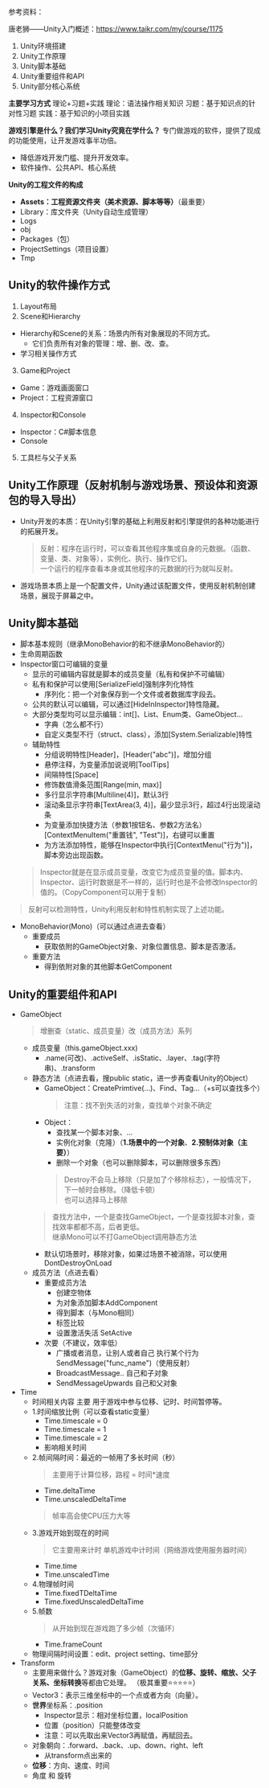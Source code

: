 参考资料：

唐老狮——Unity入门概述：https://www.taikr.com/my/course/1175

1. Unity环境搭建
2. Unity工作原理
3. Unity脚本基础
4. Unity重要组件和API
5. Unity部分核心系统

**主要学习方式**
理论+习题+实践
理论：语法操作相关知识
习题：基于知识点的针对性习题
实践：基于知识的小项目实践

**游戏引擎是什么？我们学习Unity究竟在学什么？**
专门做游戏的软件，提供了现成的功能使用，让开发游戏事半功倍。
- 降低游戏开发门槛、提升开发效率。
- 软件操作、公共API、核心系统

**Unity的工程文件的构成**
- **Assets：工程资源文件夹（美术资源、脚本等等）**（最重要）
- Library：库文件夹（Unity自动生成管理）
- Logs
- obj
- Packages（包）
- ProjectSettings（项目设置）
- Tmp

## Unity的软件操作方式
1. Layout布局
2. Scene和Hierarchy
  - Hierarchy和Scene的关系：场景内所有对象展现的不同方式。
    - 它们负责所有对象的管理：增、删、改、查。
  - 学习相关操作方式
3. Game和Project
  - Game：游戏画面窗口
  - Project：工程资源窗口
4. Inspector和Console
  - Inspector：C#脚本信息
  - Console
5. 工具栏与父子关系

## Unity工作原理（反射机制与游戏场景、预设体和资源包的导入导出）
- Unity开发的本质：在Unity引擎的基础上利用反射和引擎提供的各种功能进行的拓展开发。
  > 反射：程序在运行时，可以查看其他程序集或自身的元数据。（函数、变量、类、对象等），实例化、执行、操作它们。  
  一个运行的程序查看本身或其他程序的元数据的行为就叫反射。
- 游戏场景本质上是一个配置文件，Unity通过该配置文件，使用反射机制创建场景，展现于屏幕之中。

## Unity脚本基础
- 脚本基本规则（继承MonoBehavior的和不继承MonoBehavior的）
- 生命周期函数
- Inspector窗口可编辑的变量
  - 显示的可编辑内容就是脚本的成员变量（私有和保护不可编辑）
  - 私有和保护可以使用[SerializeField]强制序列化特性
    - 序列化：把一个对象保存到一个文件或者数据库字段去。
  - 公共的默认可以编辑，可以通过[HideInInspector]特性隐藏。
  - 大部分类型均可以显示编辑：int[]、List、Enum类、GameObject...
    - 字典（怎么都不行）
    - 自定义类型不行（struct、class），添加[System.Serializable]特性
  - 辅助特性
    - 分组说明特性[Header]，[Header("abc")]，增加分组
    - 悬停注释，为变量添加说说明[ToolTips]
    - 间隔特性[Space]
    - 修饰数值滑条范围[Range(min, max)]
    - 多行显示字符串[Multiline(4)]，默认3行
    - 滚动条显示字符串[TextArea(3, 4)]，最少显示3行，超过4行出现滚动条
    - 为变量添加快捷方法（参数1按钮名、参数2方法名）[ContextMenuItem("重置钱", "Test")]，右键可以重置
    - 为方法添加特性，能够在Inspector中执行[ContextMenu("行为")]，脚本旁边出现函数。
  > Inspector就是在显示成员变量，改变它为成员变量的值。脚本内、Inspector、运行时数据是不一样的，运行时也是不会修改Inspector的值的。（CopyComponent可以用于复制）
> 反射可以检测特性，Unity利用反射和特性机制实现了上述功能。
- MonoBehavior(Mono)（可以通过点进去查看）
  - 重要成员
    - 获取依附的GameObject对象、对象位置信息、脚本是否激活。
  - 重要方法
    - 得到依附对象的其他脚本GetComponent

## Unity的重要组件和API
- GameObject
  > 增删查（static、成员变量）改（成员方法）系列
  - 成员变量（this.gameObject.xxx)
    - .name(可改)、.activeSelf、.isStatic、.layer、.tag(字符串)、.transform
  - 静态方法（点进去看，搜public static，进一步再查看Unity的Object）
    - GameObject：CreatePrimtive(...)、Find、Tag...（+s可以查找多个）
      > 注意：找不到失活的对象，查找单个对象不确定
    - Object：
      - 查找某一个脚本对象、...
      - 实例化对象（克隆）（**1.场景中的一个对象**、**2.预制体对象（主要）**）
      - 删除一个对象（也可以删除脚本，可以删除很多东西）
      > Destroy不会马上移除（只是加了个移除标志），一般情况下，下一帧时会移除。（降低卡顿）  
      > 也可以选择马上移除
    > 查找方法中，一个是查找GameObject，一个是查找脚本对象，查找效率都都不高，后者更低。  
    > 继承Mono可以不打GameObject调用静态方法
    - 默认切场景时，移除对象，如果过场景不被消除，可以使用DontDestroyOnLoad
  - 成员方法（点进去看）
    - 重要成员方法
      - 创建空物体
      - 为对象添加脚本AddComponent
      - 得到脚本（与Mono相同）
      - 标签比较
      - 设置激活失活 SetActive
    - 次要（不建议，效率低）
      - 广播或者消息，让别人或者自己 执行某个行为 SendMessage("func_name")（使用反射）
      - BroadcastMessage.. 自己和子对象
      - SendMessageUpwards 自己和父对象
- Time
  - 时间相关内容 主要 用于游戏中参与位移、记时、时间暂停等。
  - 1.时间缩放比例（可以查看static变量）
    - Time.timescale = 0
    - Time.timescale = 1
    - Time.timescale = 2
    - 影响相关时间
  - 2.帧间隔时间：最近的一帧用了多长时间（秒）
    > 主要用于计算位移，路程 = 时间*速度
    - Time.deltaTime
    - Time.unscaledDeltaTime
    > 帧率高会使CPU压力大等
  - 3.游戏开始到现在的时间
    > 它主要用来计时 单机游戏中计时间（网络游戏使用服务器时间）
    - Time.time
    - Time.unscaledTime
  - 4.物理帧时间
    - Time.fixedTDeltaTime
    - Time.fixedUnscaledDeltaTime
  - 5.帧数
    > 从开始到现在游戏跑了多少帧（次循环）
    - Time.frameCount
  - 物理间隔时间设置：edit、project setting、time部分
- Transform
  - 主要用来做什么？游戏对象（GameObject）的**位移、旋转、缩放、父子关系、坐标转换**等都由它处理。 （极其重要⭐⭐⭐⭐⭐）
  - Vector3：表示三维坐标中的一个点或者方向（向量）。
  - **世界**坐标系：.position
    - Inspector显示：相对坐标位置，localPosition
    - 位置（position）只能整体改变
    - 注意：可以先取出来Vector3再赋值，再赋回去。
  - 对象朝向：.forward、.back、.up、down、right、left
    - 从transform点出来的
  - **位移**：方向、速度、时间
  - 角度 和 旋转
